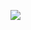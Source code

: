 ![](https://media.discordapp.net/attachments/896938752553910275/985179613271560273/7E75E41B-602E-48B2-9BFF-0644FDD055CF.gif)
